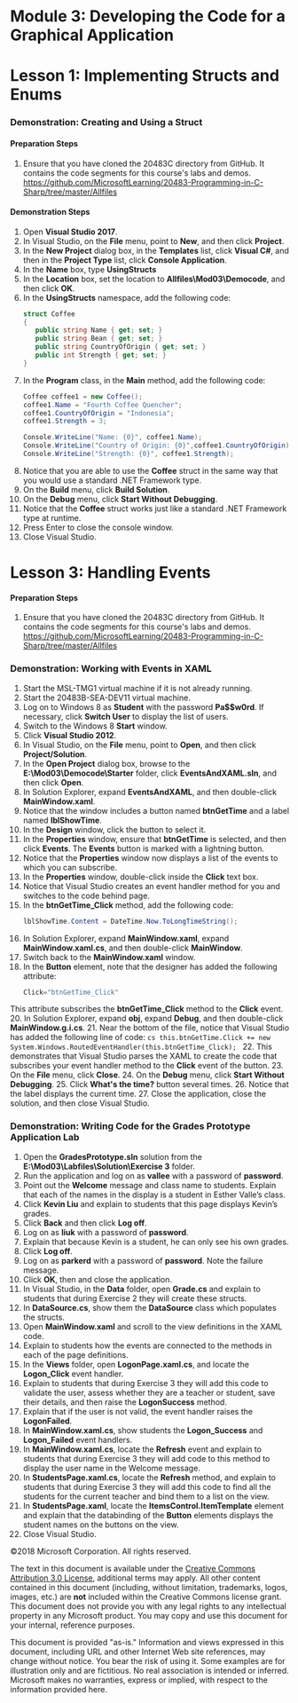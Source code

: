 # Module 3:  Developing the Code for a Graphical Application

# Lesson 1:  Implementing Structs and Enums

### Demonstration: Creating and Using a Struct

#### Preparation Steps

1. Ensure that you have cloned the 20483C directory from GitHub. It contains the code segments for this course's labs and demos. https://github.com/MicrosoftLearning/20483-Programming-in-C-Sharp/tree/master/Allfiles


#### Demonstration Steps

1.  Open **Visual Studio 2017**.
2.  In Visual Studio, on the **File** menu, point to **New**, and then click
    **Project**.
3.  In the **New Project** dialog box, in the **Templates** list, click **Visual
    C\#**, and then in the **Project Type** list, click **Console Application**.
4.  In the **Name** box, type **UsingStructs**
5.  In the **Location** box, set the location to **Allfiles\\Mod03\\Democode**, and
    then click **OK**.
6.  In the **UsingStructs** namespace, add the following code:
    ```cs
    struct Coffee
    {
       public string Name { get; set; }
       public string Bean { get; set; }
       public string CountryOfOrigin { get; set; }
       public int Strength { get; set; } 
    }
    ```
7.	In the **Program** class, in the **Main** method, add the following code:
    ```cs
    Coffee coffee1 = new Coffee();
    coffee1.Name = "Fourth Coffee Quencher";
    coffee1.CountryOfOrigin = "Indonesia";
    coffee1.Strength = 3;

    Console.WriteLine("Name: {0}", coffee1.Name);
    Console.WriteLine("Country of Origin: {0}",coffee1.CountryOfOrigin);
    Console.WriteLine("Strength: {0}", coffee1.Strength);
    ```
8.  Notice that you are able to use the **Coffee** struct in the same way that
    you would use a standard .NET Framework type.
9.  On the **Build** menu, click **Build Solution**.
10.  On the **Debug** menu, click **Start Without Debugging**.
11.  Notice that the **Coffee** struct works just like a standard .NET Framework
    type at runtime.
12.  Press Enter to close the console window.
13.  Close Visual Studio.



# Lesson 3:  Handling Events

#### Preparation Steps

1. Ensure that you have cloned the 20483C directory from GitHub. It contains the code segments for this course's labs and demos. https://github.com/MicrosoftLearning/20483-Programming-in-C-Sharp/tree/master/Allfiles

### Demonstration: Working with Events in XAML

1.  Start the MSL-TMG1 virtual machine if it is not already running.
2.  Start the 20483B-SEA-DEV11 virtual machine.
3.  Log on to Windows 8 as **Student** with the password **Pa\$\$w0rd**. If
    necessary, click **Switch User** to display the list of users.
4.  Switch to the Windows 8 **Start** window.
5.  Click **Visual Studio 2012**.
6.  In Visual Studio, on the **File** menu, point to **Open**, and then click
    **Project/Solution**.
7.  In the **Open Project** dialog box, browse to the
    **E:\\Mod03\\Democode\\Starter** folder, click **EventsAndXAML.sln**, and
    then click **Open**.
8.  In Solution Explorer, expand **EventsAndXAML**, and then double-click
    **MainWindow.xaml**.
9.  Notice that the window includes a button named **btnGetTime** and a label
    named **lblShowTime**.
10. In the **Design** window, click the button to select it.
11. In the **Properties** window, ensure that **btnGetTime** is selected, and
    then click **Events**. The **Events** button is marked with a lightning
    button.
12. Notice that the **Properties** window now displays a list of the events to
    which you can subscribe.
13. In the **Properties** window, double-click inside the **Click** text box.
14. Notice that Visual Studio creates an event handler method for you and
    switches to the code behind page.
15. In the **btnGetTime_Click** method, add the following code:
    ```cs
    lblShowTime.Content = DateTime.Now.ToLongTimeString();
    ```
16. In Solution Explorer, expand **MainWindow.xaml**, expand
    **MainWindow.xaml.cs**, and then double-click **MainWindow**.
17. Switch back to the **MainWindow.xaml** window.
18. In the **Button** element, note that the designer has added the following
    attribute:
    ```cs
    Click="btnGetTime_Click"
    ```
This attribute subscribes the **btnGetTime_Click** method to the **Click**
event.
20. In Solution Explorer, expand **obj**, expand **Debug**, and then
    double-click **MainWindow.g.i.cs**.
21. Near the bottom of the file, notice that Visual Studio has added the
    following line of code:
    ```cs
    this.btnGetTime.Click += new System.Windows.RoutedEventHandler(this.btnGetTime_Click);
    ```
22. This demonstrates that Visual Studio parses the XAML to create the code that
subscribes your event handler method to the **Click** event of the button.
23.  On the **File** menu, click **Close**.
24.  On the **Debug** menu, click **Start Without Debugging**.
25.  Click **What's the time?** button several times.
26.  Notice that the label displays the current time.
27.  Close the application, close the solution, and then close Visual Studio.


### Demonstration: Writing Code for the Grades Prototype Application Lab

1.  Open the **GradesPrototype.sln** solution from the
    **E:\\Mod03\\Labfiles\\Solution\\Exercise 3** folder.
2.  Run the application and log on as **vallee** with a password of
    **password**.
3.  Point out the **Welcome** message and class name to students. Explain that
    each of the names in the display is a student in Esther Valle’s class.
4.  Click **Kevin Liu** and explain to students that this page displays Kevin’s
    grades.
5.  Click **Back** and then click **Log off**.
6.  Log on as **liuk** with a password of **password**.
7.  Explain that because Kevin is a student, he can only see his own grades.
8.  Click **Log off**.
9.  Log on as **parkerd** with a password of **password**. Note the failure
    message.
10. Click **OK**, then and close the application.
11. In Visual Studio, in the **Data** folder, open **Grade.cs** and explain to
    students that during Exercise 2 they will create these structs.
12. In **DataSource.cs**, show them the **DataSource** class which populates the
    structs.
13. Open **MainWindow.xaml** and scroll to the view definitions in the XAML
    code.
14. Explain to students how the events are connected to the methods in each of
    the page definitions.
15. In the **Views** folder, open **LogonPage.xaml.cs**, and locate the
    **Logon_Click** event handler.
16. Explain to students that during Exercise 3 they will add this code to
    validate the user, assess whether they are a teacher or student, save their
    details, and then raise the **LogonSuccess** method.
17. Explain that if the user is not valid, the event handler raises the
    **LogonFailed**.
18. In **MainWindow.xaml.cs**, show students the **Logon_Success** and
    **Logon_Failed** event handlers.
19. In **MainWindow.xaml.cs**, locate the **Refresh** event and explain to
    students that during Exercise 3 they will add code to this method to display
    the user name in the Welcome message.
20. In **StudentsPage.xaml.cs**, locate the **Refresh** method, and explain to
    students that during Exercise 3 they will add this code to find all the
    students for the current teacher and bind them to a list on the view.
21. In **StudentsPage.xaml**, locate the **ItemsControl.ItemTemplate** element
    and explain that the databinding of the **Button** elements displays the
    student names on the buttons on the view.
22. Close Visual Studio.




©2018 Microsoft Corporation. All rights reserved.

The text in this document is available under the  [Creative Commons Attribution 3.0 License](https://creativecommons.org/licenses/by/3.0/legalcode), additional terms may apply. All other content contained in this document (including, without limitation, trademarks, logos, images, etc.) are  **not**  included within the Creative Commons license grant. This document does not provide you with any legal rights to any intellectual property in any Microsoft product. You may copy and use this document for your internal, reference purposes.

This document is provided &quot;as-is.&quot; Information and views expressed in this document, including URL and other Internet Web site references, may change without notice. You bear the risk of using it. Some examples are for illustration only and are fictitious. No real association is intended or inferred. Microsoft makes no warranties, express or implied, with respect to the information provided here.
